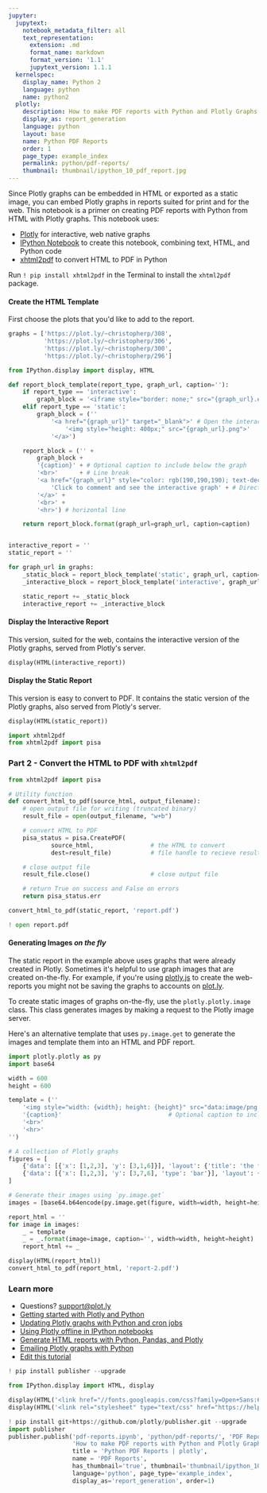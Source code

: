 ```yaml
---
jupyter:
  jupytext:
    notebook_metadata_filter: all
    text_representation:
      extension: .md
      format_name: markdown
      format_version: '1.1'
      jupytext_version: 1.1.1
  kernelspec:
    display_name: Python 2
    language: python
    name: python2
  plotly:
    description: How to make PDF reports with Python and Plotly Graphs.
    display_as: report_generation
    language: python
    layout: base
    name: Python PDF Reports
    order: 1
    page_type: example_index
    permalink: python/pdf-reports/
    thumbnail: thumbnail/ipython_10_pdf_report.jpg
---
```


Since Plotly graphs can be embedded in HTML or exported as a static image, you can embed Plotly graphs in reports suited for print and for the web. This notebook is a primer on creating PDF reports with Python from HTML with Plotly graphs. This notebook uses:
- [Plotly](https://plot.ly/python/) for interactive, web native graphs
- [IPython Notebook](https://plot.ly/ipython-notebooks) to create this notebook, combining text, HTML, and Python code
- [xhtml2pdf](https://github.com/chrisglass/xhtml2pdf/tree/master/doc) to convert HTML to PDF in Python

Run `! pip install xhtml2pdf` in the Terminal to install the `xhtml2pdf` package.


#### Create the HTML Template
First choose the plots that you'd like to add to the report.

```python
graphs = ['https://plot.ly/~christopherp/308',
          'https://plot.ly/~christopherp/306',
          'https://plot.ly/~christopherp/300',
          'https://plot.ly/~christopherp/296']
```

```python
from IPython.display import display, HTML

def report_block_template(report_type, graph_url, caption=''):
    if report_type == 'interactive':
        graph_block = '<iframe style="border: none;" src="{graph_url}.embed" width="100%" height="600px"></iframe>'
    elif report_type == 'static':
        graph_block = (''
            '<a href="{graph_url}" target="_blank">' # Open the interactive graph when you click on the image
                '<img style="height: 400px;" src="{graph_url}.png">'
            '</a>')

    report_block = ('' +
        graph_block +
        '{caption}' + # Optional caption to include below the graph
        '<br>'      + # Line break
        '<a href="{graph_url}" style="color: rgb(190,190,190); text-decoration: none; font-weight: 200;" target="_blank">'+
            'Click to comment and see the interactive graph' + # Direct readers to Plotly for commenting, interactive graph
        '</a>' +
        '<br>' +
        '<hr>') # horizontal line

    return report_block.format(graph_url=graph_url, caption=caption)


interactive_report = ''
static_report = ''

for graph_url in graphs:
    _static_block = report_block_template('static', graph_url, caption='')
    _interactive_block = report_block_template('interactive', graph_url, caption='')

    static_report += _static_block
    interactive_report += _interactive_block
```

#### Display the Interactive Report

This version, suited for the web, contains the interactive version of the Plotly graphs, served from Plotly's server.

```python
display(HTML(interactive_report))
```

#### Display the Static Report
This version is easy to convert to PDF. It contains the static version of the Plotly graphs, also served from Plotly's server.

```python
display(HTML(static_report))
```

```python
import xhtml2pdf
from xhtml2pdf import pisa
```

### Part 2 - Convert the HTML to PDF with `xhtml2pdf`

```python
from xhtml2pdf import pisa

# Utility function
def convert_html_to_pdf(source_html, output_filename):
    # open output file for writing (truncated binary)
    result_file = open(output_filename, "w+b")

    # convert HTML to PDF
    pisa_status = pisa.CreatePDF(
            source_html,                # the HTML to convert
            dest=result_file)           # file handle to recieve result

    # close output file
    result_file.close()                 # close output file

    # return True on success and False on errors
    return pisa_status.err

convert_html_to_pdf(static_report, 'report.pdf')

! open report.pdf
```

#### Generating Images *on the fly*


The static report in the example above uses graphs that were already created in Plotly. Sometimes it's helpful to use graph images that are created on-the-fly. For example, if you're using [plotly.js](https://plot.ly/javascript-graphing-library) to create the web-reports you might not be saving the graphs to accounts on [plot.ly](https://plot.ly).

To create static images of graphs on-the-fly, use the `plotly.plotly.image` class. This class generates images by making a request to the Plotly image server.

Here's an alternative template that uses `py.image.get` to generate the images and template them into an HTML and PDF report.

```python
import plotly.plotly as py
import base64

width = 600
height = 600

template = (''
    '<img style="width: {width}; height: {height}" src="data:image/png;base64,{image}">'
    '{caption}'                              # Optional caption to include below the graph
    '<br>'
    '<hr>'
'')

# A collection of Plotly graphs
figures = [
    {'data': [{'x': [1,2,3], 'y': [3,1,6]}], 'layout': {'title': 'the first graph'}},
    {'data': [{'x': [1,2,3], 'y': [3,7,6], 'type': 'bar'}], 'layout': {'title': 'the second graph'}}
]

# Generate their images using `py.image.get`
images = [base64.b64encode(py.image.get(figure, width=width, height=height)).decode('utf-8') for figure in figures]

report_html = ''
for image in images:
    _ = template
    _ = _.format(image=image, caption='', width=width, height=height)
    report_html += _

display(HTML(report_html))
convert_html_to_pdf(report_html, 'report-2.pdf')
```

### Learn more
- Questions? <support@plot.ly>
- [Getting started with Plotly and Python](https://plot.ly/python/getting-started)
- [Updating Plotly graphs with Python and cron jobs](http://moderndata.plot.ly/update-plotly-charts-with-cron-jobs-and-python/)
- [Using Plotly offline in IPython notebooks](https://plot.ly/python/offline)
- [Generate HTML reports with Python, Pandas, and Plotly](http://moderndata.plot.ly/generate-html-reports-with-python-pandas-and-plotly/)
- [Emailing Plotly graphs with Python](https://plot.ly/python/email-reports/)
- [Edit this tutorial](https://github.com/plotly/documentation/tree/gh-pages)

```python
! pip install publisher --upgrade

from IPython.display import HTML, display

display(HTML('<link href="//fonts.googleapis.com/css?family=Open+Sans:600,400,300,200|Inconsolata|Ubuntu+Mono:400,700" rel="stylesheet" type="text/css" />'))
display(HTML('<link rel="stylesheet" type="text/css" href="https://help.plot.ly/documentation/all_static/css/ipython-notebook-custom.css">'))

! pip install git+https://github.com/plotly/publisher.git --upgrade
import publisher
publisher.publish('pdf-reports.ipynb', 'python/pdf-reports/', 'PDF Reports'
                  'How to make PDF reports with Python and Plotly Graphs.',
                  title = 'Python PDF Reports | plotly',
                  name = 'PDF Reports',
                  has_thumbnail='true', thumbnail='thumbnail/ipython_10_pdf_report.jpg',
                  language='python', page_type='example_index',
                  display_as='report_generation', order=1)
```
